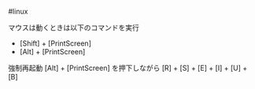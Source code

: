 #linux 

マウスは動くときは以下のコマンドを実行
- [Shift] + [PrintScreen]
- [Alt] + [PrintScreen]

強制再起動
[Alt] + [PrintScreen] を押下しながら
[R] + [S] + [E] + [I] + [U] + [B]

